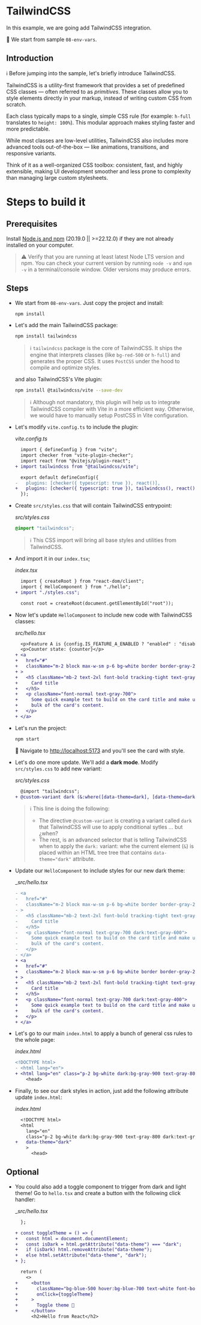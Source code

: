 # TailwindCSS

In this example, we are going add TailwindCSS integration.

📌 We start from sample `08-env-vars`.

## Introduction

ℹ️ Before jumping into the sample, let's briefly introduce TailwindCSS.

TailwindCSS is a utility-first framework that provides a set of predefined CSS classes — often referred to as _primitives_. These classes allow you to style elements directly in your markup, instead of writing custom CSS from scratch.

Each class typically maps to a single, simple CSS rule (for example: `h-full` translates to `height: 100%`). This modular approach makes styling faster and more predictable.

While most classes are low-level utilities, TailwindCSS also includes more advanced tools out-of-the-box — like animations, transitions, and responsive variants.

Think of it as a well-organized CSS toolbox: consistent, fast, and highly extensible, making UI development smoother and less prone to complexity than managing large custom stylesheets.

# Steps to build it

## Prerequisites

Install [Node.js and npm](https://nodejs.org/en/) (20.19.0 || >=22.12.0) if they are not already installed on your computer.

> ⚠ Verify that you are running at least latest Node LTS version and npm. You can check your current version by running `node -v` and `npm -v` in a terminal/console window. Older versions may produce errors.

## Steps

- We start from `08-env-vars`. Just copy the project and install:

  ```bash
  npm install
  ```

- Let's add the main TailwindCSS package:

  ```bash
  npm install tailwindcss
  ```

  > ℹ️ `tailwindcss` package is the core of TailwindCSS. It ships the engine that interprets classes (like `bg-red-500` or `h-full`) and generates the proper CSS. It uses `PostCSS` under the hood to compile and optimize styles.

  and also TailwindCSS's Vite plugin:

  ```bash
  npm install @tailwindcss/vite --save-dev
  ```

  > ℹ️ Although not mandatory, this plugin will help us to integrate TailwindCSS compiler with Vite in a more efficient way. Otherwise, we would have to manually setup PostCSS in Vite configuration.

- Let's modify `vite.config.ts` to include the plugin:

  _vite.config.ts_

  ```diff
    import { defineConfig } from "vite";
    import checker from "vite-plugin-checker";
    import react from "@vitejs/plugin-react";
  + import tailwindcss from "@tailwindcss/vite";

    export default defineConfig({
  -   plugins: [checker({ typescript: true }), react()],
  +   plugins: [checker({ typescript: true }), tailwindcss(), react()],
    });
  ```

- Create `src/styles.css` that will contain TailwindCSS entrypoint:

  _src/styles.css_

  ```css
  @import "tailwindcss";
  ```

  > ℹ️ This CSS import will bring all base styles and utilities from TailwindCSS.

- And import it in our `index.tsx`;

  _index.tsx_

  ```diff
    import { createRoot } from "react-dom/client";
    import { HelloComponent } from "./hello";
  + import "./styles.css";

    const root = createRoot(document.getElementById("root"));
  ```

- Now let's update `HelloComponent` to include new code with TailwindCSS classes:

  _src/hello.tsx_

  ```diff
    <p>Feature A is {config.IS_FEATURE_A_ENABLED ? "enabled" : "disabled"}</p>
    <p>Counter state: {counter}</p>
  + <a
  +   href="#"
  +   className="m-2 block max-w-sm p-6 bg-white border border-gray-200 rounded-lg shadow-sm hover:bg-gray-100"
  + >
  +   <h5 className="mb-2 text-2xl font-bold tracking-tight text-gray-900">
  +     Card title
  +   </h5>
  +   <p className="font-normal text-gray-700">
  +     Some quick example text to build on the card title and make up the
  +     bulk of the card's content.
  +   </p>
  + </a>
  ```

- Let's run the project:

  ```bash
  npm start
  ```

  🔎 Navigate to [http://localhost:5173](http://localhost:5173) and you'll see the card with style.

- Let's do one more update. We'll add a **dark mode**. Modify `src/styles.css` to add new variant:

  _src/styles.css_

  ```diff
    @import "tailwindcss";
  + @custom-variant dark (&:where([data-theme=dark], [data-theme=dark] *));
  ```

  > ℹ️ This line is doing the following:
  >
  > - The directive `@custom-variant` is creating a variant called `dark` that TailwindCSS will use to apply conditional sytles ... but ¿when?
  > - The rest, is an advanced selector that is telling TailwindCSS when to apply the `dark:` variant: whe the current element (`&`) is placed within an HTML tree tree that contains `data-theme="dark"` attribute.

- Update our `HelloComponent` to include styles for our new dark theme:

  \__src/hello.tsx_

  ```diff
  - <a
  -   href="#"
  -   className="m-2 block max-w-sm p-6 bg-white border border-gray-200 rounded-lg shadow-sm hover:bg-gray-100"
  - >
  -   <h5 className="mb-2 text-2xl font-bold tracking-tight text-gray-900">
  -     Card title
  -   </h5>
  -   <p className="font-normal text-gray-700 dark:text-gray-600">
  -     Some quick example text to build on the card title and make up the
  -     bulk of the card's content.
  -   </p>
  - </a>
  + <a
  +   href="#"
  +   className="m-2 block max-w-sm p-6 bg-white border border-gray-200 rounded-lg shadow-sm hover:bg-gray-100 dark:bg-gray-800 dark:border-gray-700 dark:hover:bg-gray-700"
  + >
  +   <h5 className="mb-2 text-2xl font-bold tracking-tight text-gray-900 dark:text-white">
  +     Card title
  +   </h5>
  +   <p className="font-normal text-gray-700 dark:text-gray-400">
  +     Some quick example text to build on the card title and make up the
  +     bulk of the card's content.
  +   </p>
  + </a>
  ```

- Let's go to our main `index.html` to apply a bunch of general css rules to the whole page:

  _index.html_

  ```diff
  <!DOCTYPE html>
  - <html lang="en">
  + <html lang="en" class="p-2 bg-white dark:bg-gray-900 text-gray-800 dark:text-gray-200">
      <head>
  ```

- Finally, to see our dark styles in action, just add the following attribute update `index.html`:

  _index.html_

  ```diff
    <!DOCTYPE html>
    <html
      lang="en"
      class="p-2 bg-white dark:bg-gray-900 text-gray-800 dark:text-gray-200"
  +   data-theme="dark"
      >
        <head>
  ```

## Optional

- You could also add a toggle component to trigger from dark and light theme! Go to `hello.tsx` and create a button with the following click handler:

  \__src/hello.tsx_

  ```diff
    };

  + const toggleTheme = () => {
  +   const html = document.documentElement;
  +   const isDark = html.getAttribute("data-theme") === "dark";
  +   if (isDark) html.removeAttribute("data-theme");
  +   else html.setAttribute("data-theme", "dark");
  + };

    return (
      <>
  +     <button
  +       className="bg-blue-500 hover:bg-blue-700 text-white font-bold py-2 px-4 rounded"
  +       onClick={toggleTheme}
  +     >
  +       Toggle theme 🎨
  +     </button>
        <h2>Hello from React</h2>
  ```
